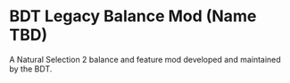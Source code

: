 # BDT Legacy Balance Mod (Name TBD)
A Natural Selection 2 balance and feature mod developed and maintained by the BDT.
